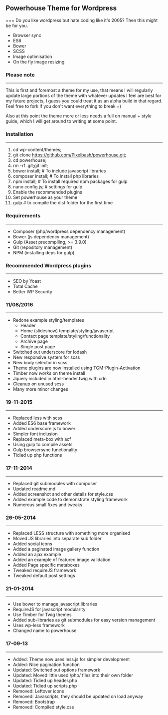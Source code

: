 ## Powerhouse Theme for Wordpress
===
Do you like wordpress but hate coding like it's 2005? Then this might be for you.

- Browser sync
- ES6
- Bower
- SCSS
- Image optimisation
- On the fly image resizing

### Please note
----
This is first and foremost a theme for my use, that means I will regularly update large portions of the theme with whatever updates I feel are best for my future projects, I guess you could treat it as an alpha build in that regard. Feel free to fork if you don't want everything to break =)

Also at this point the theme more or less needs a full on manual + style guide, which I will get around to writing at some point.


### Installation
----
1. cd wp-content/themes;
2. git clone https://github.com/Pixelbash/powerhouse.git;
3. cd powerhouse;
4. rm -rf .git;git init;
5. bower install;    # To include javascript libraries
6. composer install; # To install php libraries
7. npm install;      # To install required npm packages for gulp
8. nano config.js;   # settings for gulp
9. Enable the recommended plugins
10. Set powerhouse as your theme
11. gulp # to compile the dist folder for the first time


### Requirements
----
- Composer (php/wordpress dependency management)
- Bower    (js dependency management)
- Gulp     (Asset precompiling, >= 3.9.0)
- Git      (repository management)
- NPM      (installing deps for gulp)


### Recommended Wordpress plugins
----
- SEO by Yoast
- Total Cache
- Better WP Security


### 11/08/2016
----
- Redone example styling/templates
  - Header 
  - Home (slideshow) template/styling/javascript
  - Contact page template/styling/functionality
  - Archive page
  - Single post page
- Switched out underscore for lodash
- New responsive system for scss
- New body selector in scss
- Theme plugins are now installed using TGM-Plugin-Activation
- Timber now *works* on theme install
- Jquery included in html-header.twig with cdn
- Cleanup on unused scss
- Many more minor changes

### 19-11-2015
----
- Replaced less with scss
- Added ES6 base framework
- Added underscore js to bower
- Simpler font inclusion
- Replaced meta-box with acf
- Using gulp to compile assets
- Gulp browsersync functionality
- Tidied up php functions


### 17-11-2014
----
- Replaced git submodules with composer
- Updated readme.md
- Added screenshot and other details for style.css
- Added example code to demonstrate styling framework
- Numerous small fixes and tweaks


### 26-05-2014
----
- Replaced LESS structure with something more organised
- Moved JS libraries into separate sub folder
- Added social icons
- Added a paginated image gallery function
- Added an ajax example
- Added an example of featured image validation
- Added Page specific metaboxes
- Tweaked requireJS framework
- Tweaked default post settings


### 21-01-2014
----
- Use bower to manage javascript libraries
- RequireJS for javascript modularity
- Use Timber for Twig themes
- Added sub-libraries as git submodules for easy version management
- Uses wp-less framework
- Changed name to powerhouse

	
### 17-09-13
----
- Added: Theme now uses less.js for simpler development
- Added: Nice pagination function
- Updated: Switched out options framework
- Updated: Moved little used /php/ files into their own folder
- Updated: Tidied up header.php
- Updated: Tidied up scripts.php
- Removed: Leftover icons
- Removed: Javascripts, they should be updated on load anyway
- Removed: Bootstrap
- Removed: Compiled style.css

